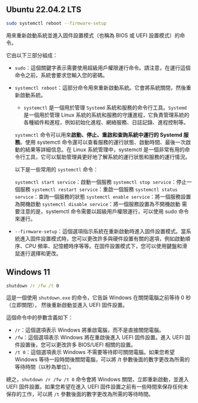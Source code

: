 
## Ubuntu 22.04.2 LTS

```bash
sudo systemctl reboot --firmware-setup
```

用來重新啟動系統並進入固件設置模式（也稱為 BIOS 或 UEFI 設置模式）的命令。

它由以下三部分組成：

- `sudo`：這個關鍵字表示需要使用超級用戶權限運行命令。請注意，在運行這個命令之前，系統會要求您輸入您的密碼。

- `systemctl reboot`：這部分命令用來重新啟動系統。它會將系統關閉，然後重新啟動系統。

  - `systemctl` 是一個用於管理 `Systemd` 系統和服務的命令行工具。`Systemd` 是一個用於管理 Linux 系統的系統和服務的守護進程，它負責管理系統的各種組件和進程，例如初始化進程、網絡服務、日誌記錄、進程控制等。

  `systemctl` 命令可以用來**啟動、停止、重啟和查詢系統中運行的 Systemd 服務**。使用 systemctl 命令還可以查看服務的運行狀態、啟動時間、最後一次啟動的結果等詳細信息。在 Linux 系統管理中，systemctl 是一個非常有用的命令行工具，它可以幫助管理員更好地了解系統的運行狀態和服務的運行情況。

  以下是一些常用的 `systemctl` 命令：

  `systemctl start service`：啟動一個服務
  `systemctl stop service`：停止一個服務
  `systemctl restart service`：重啟一個服務
  `systemctl status service`：查詢一個服務的狀態
  `systemctl enable service`：將一個服務設置為開機啟動
  `systemctl disable service`：將一個服務設置為不開機啟動
  需要注意的是，systemctl 命令需要以超級用戶權限運行，可以使用 sudo 命令來運行。

- `--firmware-setup`：這個選項指示系統在重新啟動時進入固件設置模式。當系統進入固件設置模式時，您可以更改許多與硬件設置有關的選項，例如啟動順序、CPU 頻率、記憶體時序等等。在固件設置模式下，您可以使用鍵盤和滑鼠進行選擇和更改。

## Windows 11

```cmd
shutdown /r /fw /t 0
```

這是一個使用 `shutdown.exe` 的命令，它告訴 Windows 在關閉電腦之前等待 0 秒（立即關閉），
然後重新啟動並進入 UEFI 固件設置。

這個命令中的參數含義如下：

- `/r`：這個選項表示 Windows 將重啟電腦，而不是直接關閉電腦。
- `/fw`：這個選項表示 Windows 將在重啟後進入 UEFI 固件設置。進入 UEFI 固件設置後，您可以更改許多 BIOS/UEFI 相關的設置。
- `/t 0`：這個選項表示 Windows 不需要等待即可關閉電腦。如果您希望 Windows 等待一段時間後關閉電腦，可以將 /t 參數後面的數字更改為所需的等待時間（以秒為單位）。

總之，`shutdown /r /fw /t 0` 命令會將 Windows 關閉，立即重新啟動，並進入 UEFI 固件設置。如果您希望在進入 UEFI 固件設置之前有一些時間來保存任何未保存的工作，可以將 `/t` 參數後面的數字更改為所需的等待時間。
